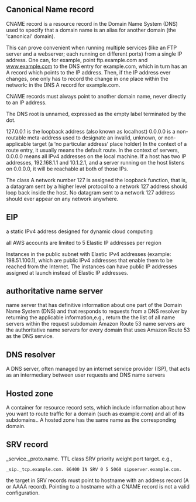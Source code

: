 Canonical Name record
------
CNAME record is a resource record in the Domain Name System (DNS) used to specify that a domain name is an alias for another domain (the 'canonical' domain).

This can prove convenient when running multiple services (like an FTP server and a webserver; each running on different ports) from a single IP address. One can, for example, point ftp.example.com and www.example.com to the DNS entry for example.com, which in turn has an A record which points to the IP address. Then, if the IP address ever changes, one only has to record the change in one place within the network: in the DNS A record for example.com.

CNAME records must always point to another domain name, never directly to an IP address.

The DNS root is unnamed, expressed as the empty label terminated by the dot.

127.0.0.1 is the loopback address (also known as localhost)
0.0.0.0 is a non-routable meta-address used to designate an invalid, unknown, or non-applicable target (a ‘no particular address’ place holder)
In the context of a route entry, it usually means the default route.
In the context of servers, 0.0.0.0 means all IPv4 addresses on the local machine. If a host has two IP addresses, 192.168.1.1 and 10.1.2.1, and a server running on the host listens on 0.0.0.0, it will be reachable at both of those IPs.

The class A network number 127 is assigned the loopback function, that is, a datagram sent by a higher level protocol to a network 127 address should loop back inside the host. No datagram sent to a network 127 address should ever appear on any network anywhere.


EIP
---------
a static IPv4 address designed for dynamic cloud computing

all AWS accounts are limited to 5 Elastic IP addresses per region

Instances in the public subnet with Elastic IPv4 addresses (example: 198.51.100.1), which are public IPv4 addresses that enable them to be reached from the Internet. The instances can have public IP addresses assigned at launch instead of Elastic IP addresses.

authoritative name server
--------
 name server that has definitive information about one part of the Domain Name System (DNS) and that responds to requests from a DNS resolver by returning the applicable information,e.g., return the the list of all name servers within the request subdomain
Amazon Route 53 name servers are the authoritative name servers for every domain that uses Amazon Route 53 as the DNS service.

DNS resolver
--------
A DNS server, often managed by an internet service provider (ISP), that acts as an intermediary between user requests and DNS name servers

Hosted zone
--------
A container for resource record sets, which include information about how you want to route traffic for a domain (such as example.com) and all of its subdomains.. A hosted zone has the same name as the corresponding domain.

SRV record
----------
_service._proto.name. TTL class SRV priority weight port target.
e.g.,
```
_sip._tcp.example.com. 86400 IN SRV 0 5 5060 sipserver.example.com.
```

the target in SRV records must point to hostname with an address record (A or AAAA record). Pointing to a hostname with a CNAME record is not a valid configuration.


